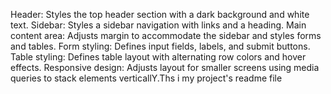 Header: Styles the top header section with a dark background and white text.
Sidebar: Styles a sidebar navigation with links and a heading.
Main content area: Adjusts margin to accommodate the sidebar and styles forms and tables.
Form styling: Defines input fields, labels, and submit buttons.
Table styling: Defines table layout with alternating row colors and hover effects.
Responsive design: Adjusts layout for smaller screens using media queries to stack elements verticallY.Ths i my project's readme file
